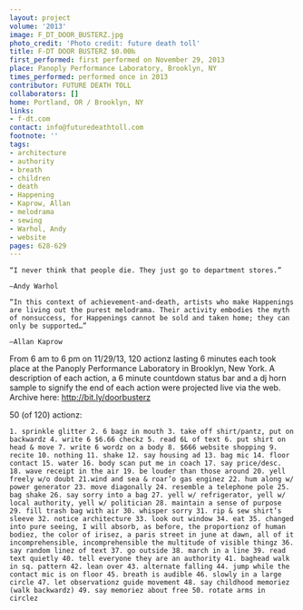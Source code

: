 ```yaml
---
layout: project
volume: '2013'
image: F_DT_DOOR_BUSTERZ.jpg
photo_credit: 'Photo credit: future death toll'
title: F-DT DOOR BUSTERZ $0.00‰
first_performed: first performed on November 29, 2013
place: Panoply Performance Laboratory, Brooklyn, NY
times_performed: performed once in 2013
contributor: FUTURE DEATH TOLL
collaborators: []
home: Portland, OR / Brooklyn, NY
links:
- f-dt.com
contact: info@futuredeathtoll.com
footnote: ''
tags:
- architecture
- authority
- breath
- children
- death
- Happening
- Kaprow, Allan
- melodrama
- sewing
- Warhol, Andy
- website
pages: 628-629
---
```


	“I never think that people die. They just go to department stores.”

	—Andy Warhol

	“In this context of achievement-and-death, artists who make Happenings are living out the purest melodrama. Their activity embodies the myth of nonsuccess, for Happenings cannot be sold and taken home; they can only be supported…”

	—Allan Kaprow

From 6 am to 6 pm on 11/29/13, 120 actionz lasting 6 minutes each took place at the Panoply Performance Laboratory in Brooklyn, New York. A description of each action, a 6 minute countdown status bar and a dj horn sample to signify the end of each action were projected live via the web. Archive here: http://bit.ly/doorbusterz

50 (of 120) actionz:

	1. sprinkle glitter 2. 6 bagz in mouth 3. take off shirt/pantz, put on backwardz 4. write 6 $6.66 checkz 5. read 6L of text 6. put shirt on head & move 7. write 6 wordz on a body 8. $666 website shopping 9. recite 10. nothing 11. shake 12. say housing ad 13. bag mic 14. floor contact 15. water 16. body scan put me in coach 17. say price/desc. 18. wave receipt in the air 19. be louder than those around 20. yell freely w/o doubt 21.wind and sea & roar’o gas enginez 22. hum along w/ power generator 23. move diagonally 24. resemble a telephone pole 25. bag shake 26. say sorry into a bag 27. yell w/ refrigerator, yell w/ local authority, yell w/ politician 28. maintain a sense of purpose 29. fill trash bag with air 30. whisper sorry 31. rip & sew shirt’s sleeve 32. notice architecture 33. look out window 34. eat 35. changed into pure seeing, I will absorb, as before, the proportionz of human bodiez, the color of irisez, a paris street in june at dawn, all of it incomprehensible, incomprehensible the multitude of visible thingz 36. say random linez of text 37. go outside 38. march in a line 39. read text quietly 40. tell everyone they are an authority 41. baghead walk in sq. pattern 42. lean over 43. alternate falling 44. jump while the contact mic is on floor 45. breath is audible 46. slowly in a large circle 47. let observationz guide movement 48. say childhood memoriez (walk backwardz) 49. say memoriez about free 50. rotate arms in circlez
